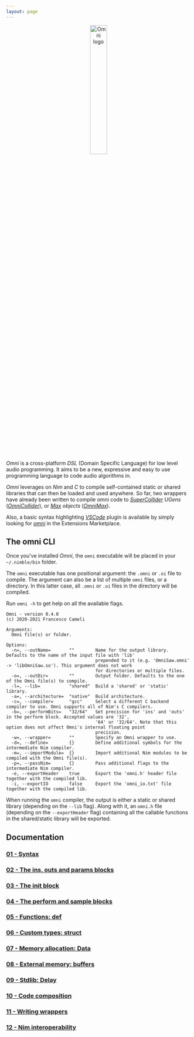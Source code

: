 ```yaml
---
layout: page
---
```


<div align="center">
    <img src="/images/omni_logo_text_transparent.png" alt="Omni logo" width="30%" height="30%">
</div>

*Omni* is a cross-platform *DSL* (Domain Specific Language) for low level audio programming. 
It aims to be a new, expressive and easy to use programming language to code audio algorithms in.

*Omni* leverages on *Nim* and *C* to compile self-contained static or shared libraries that can then be loaded and used anywhere. So far, two wrappers have already been written to compile omni code to *[SuperCollider](https://supercollider.github.io/) UGens* (*[OmniCollider](https://github.com/vitreo12/omnicollider)*), or *[Max](https://cycling74.com/) objects* (*[OmniMax](https://github.com/vitreo12/omnimax)*).

Also, a basic syntax highlighting *[VSCode](https://code.visualstudio.com/)* plugin is available by simply looking for *[omni](https://github.com/vitreo12/vscode-omni)* in the Extensions Marketplace.

## The omni CLI 

Once you've installed *Omni*, the `omni` executable will be placed in your `~/.nimble/bin` folder.

The `omni` executable has one positional argument: the `.omni` or `.oi` file to compile. The argument can also be a list of multiple `omni` files, or a directory. In this latter case, all `.omni` or `.oi` files in the directory will be compiled.

Run `omni -h` to get help on all the available flags.

```
Omni - version 0.4.0
(c) 2020-2021 Francesco Cameli

Arguments:
  Omni file(s) or folder.

Options:
  -n=, --outName=       ""        Name for the output library. Defaults to the name of the input file with 'lib'
                                  prepended to it (e.g. 'OmniSaw.omni' -> 'libOmniSaw.so'). This argument does not work
                                  for directories or multiple files.
  -o=, --outDir=        ""        Output folder. Defaults to the one of the Omni file(s) to compile.
  -l=, --lib=           "shared"  Build a 'shared' or 'static' library.
  -a=, --architecture=  "native"  Build architecture.
  -c=, --compiler=      "gcc"     Select a different C backend compiler to use. Omni supports all of Nim's C compilers.
  -b=, --performBits=   "32/64"   Set precision for 'ins' and 'outs' in the perform block. Accepted values are '32',
                                  '64' or '32/64'. Note that this option does not affect Omni's internal floating point
                                  precision.
  -w=, --wrapper=       ""        Specify an Omni wrapper to use.
  -d=, --define=        {}        Define additional symbols for the intermediate Nim compiler.
  -m=, --importModule=  {}        Import additional Nim modules to be compiled with the Omni file(s).
  -p=, --passNim=       {}        Pass additional flags to the intermediate Nim compiler.
  -e, --exportHeader    true      Export the 'omni.h' header file together with the compiled lib.
  -i, --exportIO        false     Export the 'omni_io.txt' file together with the compiled lib.
```

When running the `omni` compiler, the output is either a static or shared library (depending on the `--lib` flag). Along with it, an `omni.h` file (depending on the `--exportHeader` flag) containing all the callable functions in the shared/static library will be exported.

## Documentation

### [01 - Syntax](/docs/01_syntax.md)

### [02 - The ins, outs and params blocks](/docs/02_ins_outs_params.md)

### [03 - The init block](/docs/03_init.md)

### [04 - The perform and sample blocks](/docs/04_perform_sample.md)

### [05 - Functions: def](/docs/05_def.md)

### [06 - Custom types: struct](/docs/06_struct.md)

### [07 - Memory allocation: Data](/docs/07_data.md)

### [08 - External memory: buffers](/docs/08_buffer.md)

### [09 - Stdlib: Delay](/docs/09_delay.md)

### [10 - Code composition](/docs/10_code_composition.md)

### [11 - Writing wrappers](/docs/11_writing_wrappers.md)

### [12 - Nim interoperability](/docs/12_nim_interop.md)